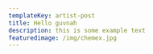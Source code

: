 ```yaml
---
templateKey: artist-post
title: Hello guvnah
description: this is some example text
featuredimage: /img/chemex.jpg
---
```


